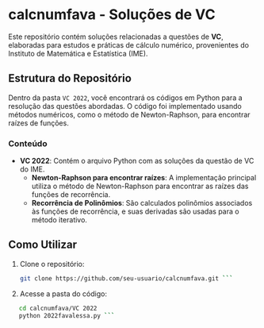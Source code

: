 # calcnumfava - Soluções de VC

Este repositório contém soluções relacionadas a questões de **VC**, elaboradas para estudos e práticas de cálculo numérico, provenientes do Instituto de Matemática e Estatística (IME).

## Estrutura do Repositório

Dentro da pasta `VC 2022`, você encontrará os códigos em Python para a resolução das questões abordadas. O código foi implementado usando métodos numéricos, como o método de Newton-Raphson, para encontrar raízes de funções.

### Conteúdo

- **VC 2022**: Contém o arquivo Python com as soluções da questão de VC do IME.
    - **Newton-Raphson para encontrar raízes**: A implementação principal utiliza o método de Newton-Raphson para encontrar as raízes das funções de recorrência.
    - **Recorrência de Polinômios**: São calculados polinômios associados às funções de recorrência, e suas derivadas são usadas para o método iterativo.

## Como Utilizar

1. Clone o repositório:
   ```bash
   git clone https://github.com/seu-usuario/calcnumfava.git ```
2. Acesse a pasta do código:
 ```bash
    cd calcnumfava/VC 2022
    python 2022favalessa.py ```
